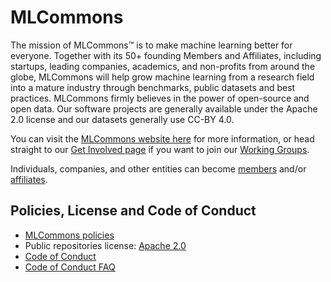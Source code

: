 # MLCommons

The mission of MLCommons™ is to make machine learning better for everyone. Together with its 50+ founding Members and Affiliates, including startups, leading companies, academics, and non-profits from around the globe, MLCommons will help grow machine learning from a research field into a mature industry through benchmarks, public datasets and best practices. MLCommons firmly believes in the power of open-source and open data. Our software projects are generally available under the Apache 2.0 license and our datasets generally use CC-BY 4.0.

You can visit the [MLCommons website here](https://mlcommons.org/) for more information, or head straight to our [Get Involved page](https://mlcommons.org/en/get-involved/) if you want to join our [Working Groups](https://mlcommons.org/en/groups/).

Individuals, companies, and other entities can become [members](https://mlcommons.org/en/get-involved/#become-a-member) and/or [affiliates](https://mlcommons.org/en/get-involved/#become-an-affiliate).

## Policies, License and Code of Conduct
 - [MLCommons policies](https://mlcommons.org/en/policies/)
 - Public repositories license: [Apache 2.0](https://drive.google.com/file/d/1hJWVQn7CBsiJoWVt1j7C4LwwZH2-fl6k/view?usp=sharing)
 - [Code of Conduct](https://drive.google.com/file/d/17aLf-Eog4e-WSUyo8uqQgln0IgkLIYbT/view?usp=sharing)
 - [Code of Conduct FAQ](https://drive.google.com/file/d/1kfi8V_CwidryBaF0uR_cI1a1MImxL7BG/view?usp=sharing)
